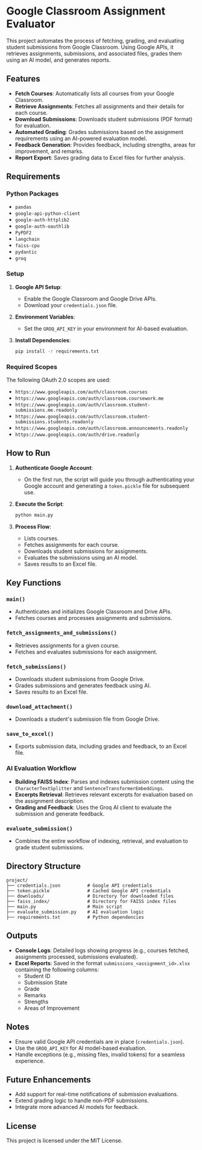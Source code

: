 # Google Classroom Assignment Evaluator

This project automates the process of fetching, grading, and evaluating student submissions from Google Classroom. Using Google APIs, it retrieves assignments, submissions, and associated files, grades them using an AI model, and generates reports.

## Features

- **Fetch Courses**: Automatically lists all courses from your Google Classroom.
- **Retrieve Assignments**: Fetches all assignments and their details for each course.
- **Download Submissions**: Downloads student submissions (PDF format) for evaluation.
- **Automated Grading**: Grades submissions based on the assignment requirements using an AI-powered evaluation model.
- **Feedback Generation**: Provides feedback, including strengths, areas for improvement, and remarks.
- **Report Export**: Saves grading data to Excel files for further analysis.

## Requirements

### Python Packages
- `pandas`
- `google-api-python-client`
- `google-auth-httplib2`
- `google-auth-oauthlib`
- `PyPDF2`
- `langchain`
- `faiss-cpu`
- `pydantic`
- `groq`

### Setup
1. **Google API Setup**:
   - Enable the Google Classroom and Google Drive APIs.
   - Download your `credentials.json` file.

2. **Environment Variables**:
   - Set the `GROQ_API_KEY` in your environment for AI-based evaluation.

3. **Install Dependencies**:
   ```bash
   pip install -r requirements.txt
   ```

### Required Scopes
The following OAuth 2.0 scopes are used:
- `https://www.googleapis.com/auth/classroom.courses`
- `https://www.googleapis.com/auth/classroom.coursework.me`
- `https://www.googleapis.com/auth/classroom.student-submissions.me.readonly`
- `https://www.googleapis.com/auth/classroom.student-submissions.students.readonly`
- `https://www.googleapis.com/auth/classroom.announcements.readonly`
- `https://www.googleapis.com/auth/drive.readonly`

## How to Run

1. **Authenticate Google Account**:
   - On the first run, the script will guide you through authenticating your Google account and generating a `token.pickle` file for subsequent use.

2. **Execute the Script**:
   ```bash
   python main.py
   ```

3. **Process Flow**:
   - Lists courses.
   - Fetches assignments for each course.
   - Downloads student submissions for assignments.
   - Evaluates the submissions using an AI model.
   - Saves results to an Excel file.

## Key Functions

### `main()`
- Authenticates and initializes Google Classroom and Drive APIs.
- Fetches courses and processes assignments and submissions.

### `fetch_assignments_and_submissions()`
- Retrieves assignments for a given course.
- Fetches and evaluates submissions for each assignment.

### `fetch_submissions()`
- Downloads student submissions from Google Drive.
- Grades submissions and generates feedback using AI.
- Saves results to an Excel file.

### `download_attachment()`
- Downloads a student's submission file from Google Drive.

### `save_to_excel()`
- Exports submission data, including grades and feedback, to an Excel file.

### AI Evaluation Workflow
- **Building FAISS Index**: Parses and indexes submission content using the `CharacterTextSplitter` and `SentenceTransformerEmbeddings`.
- **Excerpts Retrieval**: Retrieves relevant excerpts for evaluation based on the assignment description.
- **Grading and Feedback**: Uses the Groq AI client to evaluate the submission and generate feedback.

### `evaluate_submission()`
- Combines the entire workflow of indexing, retrieval, and evaluation to grade student submissions.

## Directory Structure
```
project/
├── credentials.json          # Google API credentials
├── token.pickle              # Cached Google API credentials
├── downloads/                # Directory for downloaded files
├── faiss_index/              # Directory for FAISS index files
├── main.py                   # Main script
├── evaluate_submission.py    # AI evaluation logic
├── requirements.txt          # Python dependencies
```

## Outputs
- **Console Logs**: Detailed logs showing progress (e.g., courses fetched, assignments processed, submissions evaluated).
- **Excel Reports**: Saved in the format `submissions_<assignment_id>.xlsx` containing the following columns:
  - Student ID
  - Submission State
  - Grade
  - Remarks
  - Strengths
  - Areas of Improvement

## Notes
- Ensure valid Google API credentials are in place (`credentials.json`).
- Use the `GROQ_API_KEY` for AI model-based evaluation.
- Handle exceptions (e.g., missing files, invalid tokens) for a seamless experience.

## Future Enhancements
- Add support for real-time notifications of submission evaluations.
- Extend grading logic to handle non-PDF submissions.
- Integrate more advanced AI models for feedback.

## License
This project is licensed under the MIT License.


